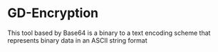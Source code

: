 # GD-Encryption
This tool based by Base64 is a binary to a text encoding scheme that represents binary data in an ASCII string format 
